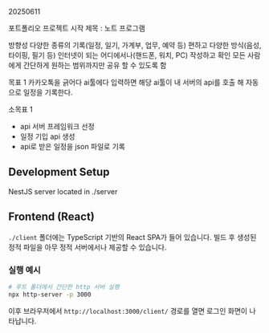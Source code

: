 20250611 

포트폴리오 프로젝트 시작
제목 : 노트 프로그램

방향성 
다양한 종류의 기록(일정, 일기, 가계부, 업무, 예약 등)
편하고 다양한 방식(음성, 타이핑, 필기 등)
인터넷이 되는 어디에서나(핸드폰, 워치, PC) 작성하고 확인
모든 사람에게 간단하게 원하는 범위까지만 공유 할 수 있도록 함

목표 1
카카오톡을 긁어다 ai툴에다 입력하면 해당 ai툴이 내 서버의 api를 호출 해 자동으로 일정을 기록한다.

소목표 1
* api 서버 프레임워크 선정
* 일정 기입 api 생성
* api로 받은 일정을 json 파일로 기록

## Development Setup
NestJS server located in ./server

## Frontend (React)
`./client` 폴더에는 TypeScript 기반의 React SPA가 들어 있습니다. 빌드 후 생성된 정적 파일을 아무 정적 서버에서나 제공할 수 있습니다.

### 실행 예시
```bash
# 루트 폴더에서 간단한 http 서버 실행
npx http-server -p 3000
```
이후 브라우저에서 `http://localhost:3000/client/` 경로를 열면 로그인 화면이 나타납니다.
